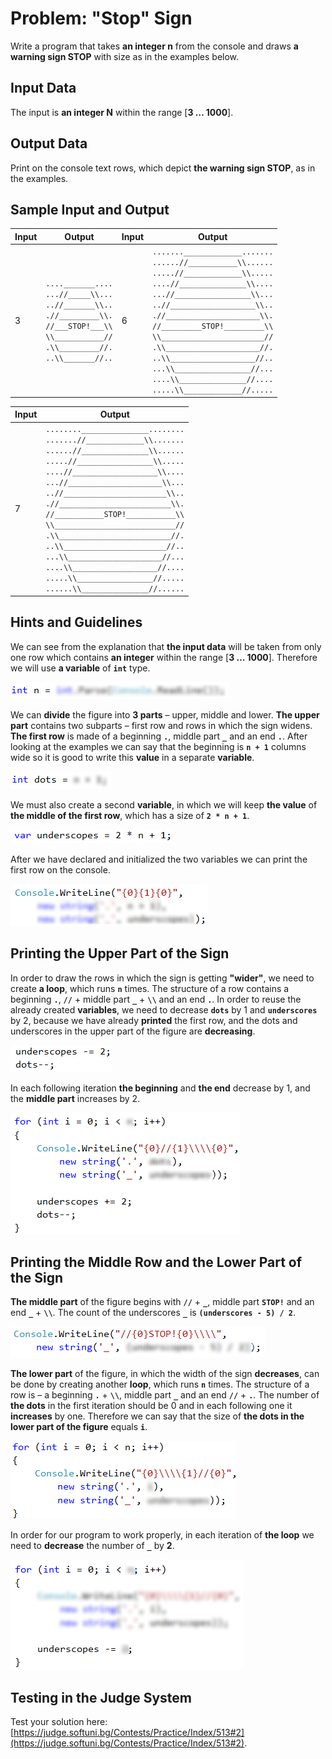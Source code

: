 # Problem: "Stop" Sign

Write a program that takes **an integer n** from the console and draws **a warning sign STOP** with size as in the examples below.

## Input Data

The input is **an integer N** within the range [**3 … 1000**].

## Output Data

Print on the console text rows, which depict **the warning sign STOP**, as in the examples.

## Sample Input and Output

| Input | Output | Input | Output |
|----|----|----|----|
|3|<code>....\_\_\_\_\_\_\_....</code><br><code>...//\_\_\_\_\_\\\\...</code><br><code>..//\_\_\_\_\_\_\_\\\\..</code><br><code>.//\_\_\_\_\_\_\_\_\_\\\\.</code><br><code>//\_\_\_STOP!\_\_\_\\\\</code><br><code>\\\\\_\_\_\_\_\_\_\_\_\_\_//</code><br><code>.\\\\\_\_\_\_\_\_\_\_\_//.</code><br><code>..\\\\\_\_\_\_\_\_\_//..</code><br>|6|<code>.......\_\_\_\_\_\_\_\_\_\_\_\_\_.......</code><br><code>......//\_\_\_\_\_\_\_\_\_\_\_\\\\......</code><br><code>.....//\_\_\_\_\_\_\_\_\_\_\_\_\_\\\\.....</code><br><code>....//\_\_\_\_\_\_\_\_\_\_\_\_\_\_\_\\\\....</code><br><code>...//\_\_\_\_\_\_\_\_\_\_\_\_\_\_\_\_\_\\\\...</code><br><code>..//\_\_\_\_\_\_\_\_\_\_\_\_\_\_\_\_\_\_\_\\\\..</code><br><code>.//\_\_\_\_\_\_\_\_\_\_\_\_\_\_\_\_\_\_\_\_\_\\\\.</code><br><code>//\_\_\_\_\_\_\_\_\_STOP!\_\_\_\_\_\_\_\_\_\\\\</code><br><code>\\\\\_\_\_\_\_\_\_\_\_\_\_\_\_\_\_\_\_\_\_\_\_\_\_//</code><br><code>.\\\\\_\_\_\_\_\_\_\_\_\_\_\_\_\_\_\_\_\_\_\_\_//.</code><br><code>..\\\\\_\_\_\_\_\_\_\_\_\_\_\_\_\_\_\_\_\_\_//..</code><br><code>...\\\\\_\_\_\_\_\_\_\_\_\_\_\_\_\_\_\_\_//...</code><br><code>....\\\\\_\_\_\_\_\_\_\_\_\_\_\_\_\_\_//....</code><br><code>.....\\\\_\_\_\_\_\_\_\_\_\_\_\_\_//.....</code><br>|

| Input | Output |
| --- | --- |
|7|<code>........\_\_\_\_\_\_\_\_\_\_\_\_\_\_\_........</code><br><code>.......//\_\_\_\_\_\_\_\_\_\_\_\_\_\\\\.......</code><br><code>......//\_\_\_\_\_\_\_\_\_\_\_\_\_\_\_\\\\......</code><br><code>.....//\_\_\_\_\_\_\_\_\_\_\_\_\_\_\_\_\_\\\\.....</code><br><code>....//\_\_\_\_\_\_\_\_\_\_\_\_\_\_\_\_\_\_\_\\\\....</code><br><code>...//\_\_\_\_\_\_\_\_\_\_\_\_\_\_\_\_\_\_\_\_\_\\\\...</code><br><code>..//\_\_\_\_\_\_\_\_\_\_\_\_\_\_\_\_\_\_\_\_\_\_\_\\\\..</code><br><code>.//\_\_\_\_\_\_\_\_\_\_\_\_\_\_\_\_\_\_\_\_\_\_\_\_\_\\\\.</code><br><code>//\_\_\_\_\_\_\_\_\_\_\_STOP!\_\_\_\_\_\_\_\_\_\_\_\\\\</code><br><code>\\\\\_\_\_\_\_\_\_\_\_\_\_\_\_\_\_\_\_\_\_\_\_\_\_\_\_\_\_//</code><br><code>.\\\\\_\_\_\_\_\_\_\_\_\_\_\_\_\_\_\_\_\_\_\_\_\_\_\_\_//.</code><br><code>..\\\\\_\_\_\_\_\_\_\_\_\_\_\_\_\_\_\_\_\_\_\_\_\_\_//..</code><br><code>...\\\\\_\_\_\_\_\_\_\_\_\_\_\_\_\_\_\_\_\_\_\_\_//...</code><br><code>....\\\\\_\_\_\_\_\_\_\_\_\_\_\_\_\_\_\_\_\_\_//....</code><br><code>.....\\\\\_\_\_\_\_\_\_\_\_\_\_\_\_\_\_\_\_//.....</code><br><code>......\\\\\_\_\_\_\_\_\_\_\_\_\_\_\_\_\_//......</code><br>|

## Hints and Guidelines

We can see from the explanation that **the input data** will be taken from only one row which contains **an integer** within the range [**3 … 1000**]. Therefore we will use **a variable** of **`int`** type.

![](/assets/chapter-6-2-images/03.Stop-01.png)

We can **divide** the figure into **3 parts** – upper, middle and lower. **The upper part** contains two subparts – first row and rows in which the sign widens. **The first row** is made of a beginning **`.`**, middle part **`_`** and an end **`.`**. After looking at the examples we can say that the beginning is **`n + 1`** columns wide so it is good to write this **value** in a separate **variable**.

![](/assets/chapter-6-2-images/03.Stop-02.png)
		
We must also create a second **variable**, in which we will keep **the value** of **the middle of the first row**, which has a size of **`2 * n + 1`**.

![](/assets/chapter-6-2-images/03.Stop-03.png)
		
After we have declared and initialized the two variables we can print the first row on the console.

![](/assets/chapter-6-2-images/03.Stop-04.png)

## Printing the Upper Part of the Sign

In order to draw the rows in which the sign is getting **"wider"**, we need to create **a loop**, which runs **`n`** times. The structure of a row contains a beginning **`.`**, **`//`** + middle part **`_`** + **`\\`** and an end **`.`**. In order to reuse the already created **variables**, we need to decrease **`dots`** by 1 and **`underscores`** by 2, because we have already **printed** the first row, and the dots and underscores in the upper part of the figure are **decreasing**. 

![](/assets/chapter-6-2-images/03.Stop-05.png)
		
In each following iteration **the beginning** and **the end** decrease by 1, and the **middle part** increases by 2.

![](/assets/chapter-6-2-images/03.Stop-06.png)

## Printing the Middle Row and the Lower Part of the Sign

**The middle part** of the figure begins with **`//`** + **`_`**, middle part **`STOP!`** and an end **`_`** + **`\\`**. The count of the underscores **`_`** is **`(underscores - 5) / 2`**.

![](/assets/chapter-6-2-images/03.Stop-07.png)
		
**The lower part** of the figure, in which the width of the sign **decreases**, can be done by creating another **loop**, which runs **`n`** times. The structure of a row is – a beginning **`.`** + **`\\`**, middle part **`_`** and an end **`//`** + **`.`**. The number of **the dots** in the first iteration should be 0 and in each following one it **increases** by one. Therefore we can say that the size of **the dots in the lower part of the figure** equals **`i`**.

![](/assets/chapter-6-2-images/03.Stop-08.png)
		
In order for our program to work properly, in each iteration of **the loop** we need to **decrease** the number of **`_`** by **2**.

![](/assets/chapter-6-2-images/03.Stop-09.png)

## Testing in the Judge System

Test your solution here: [https://judge.softuni.bg/Contests/Practice/Index/513#2](https://judge.softuni.bg/Contests/Practice/Index/513#2).
